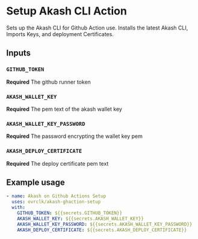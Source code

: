 # Setup Akash CLI Action

Sets up the Akash CLI for Github Action use. Installs the latest Akash CLI, Imports Keys, and deployment Certificates.

## Inputs

### `GITHUB_TOKEN`

**Required** The github runner token

### `AKASH_WALLET_KEY`

**Required** The pem text of the akash wallet key

### `AKASH_WALLET_KEY_PASSWORD`

**Required** The password encrypting the wallet key pem

### `AKASH_DEPLOY_CERTIFICATE`

**Required** The deploy certificate pem text

## Example usage

```yaml
- name: Akash on Github Actions Setup
  uses: ovrclk/akash-ghaction-setup
  with:
    GITHUB_TOKEN: ${{secrets.GITHUB_TOKEN}}
    AKASH_WALLET_KEY: ${{secrets.AKASH_WALLET_KEY}}
    AKASH_WALLET_KEY_PASSWORD: ${{secrets.AKASH_WALLET_KEY_PASSWORD}}
    AKASH_DEPLOY_CERTIFICATE: ${{secrets.AKASH_DEPLOY_CERTIFICATE}}
```

